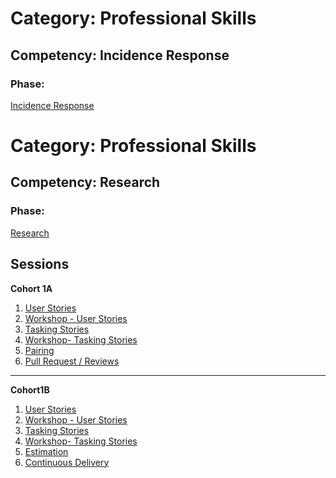# Category: Professional Skills
## Competency: Incidence Response
### Phase: 

[Incidence Response](../professional_skills/incidence_response.md)

# Category: Professional Skills
## Competency: Research
### Phase:

[Research](../professional_skills/research.md)

## Sessions
**Cohort 1A**
1. [User Stories](../topics/user_stories.md)
2. [Workshop - User Stories](../topics/user_stories_workshop.md)
3. [Tasking Stories](../topics/tasking_stories.md)
4. [Workshop- Tasking Stories](../topics/tasking_stories_workshop.md)
5. [Pairing](../topics/pair_programming.md)
6. [Pull Request / Reviews](../topics/code_reviews.md)
----
**Cohort1B**
1. [User Stories](../topics/user_stories.md)
2. [Workshop - User Stories](../topics/user_stories_workshop.md)
3. [Tasking Stories](../topics/tasking_stories.md)
4. [Workshop- Tasking Stories](../topics/tasking_stories_workshop.md)
5. [Estimation](https://strongmind0-my.sharepoint.com/:p:/g/personal/derek_neighbors_strongmind_com/EfjLc7jipDFBj6lQk2-N27sBYQNC7DMT6lhfDLOXXss7dw?e=mLTAx0)
6. [Continuous Delivery](../topics/continuous_delivery.md)
